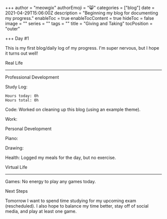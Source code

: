 +++
author = "meowgix"
authorEmoji = "😸"
categories = ["blog"]
date = 2021-04-29T15:06:00Z
description = "Beginning my blog for documenting my progress."
enableToc = true
enableTocContent = true
hideToc = false
image = ""
series = ""
tags = ""
title = "Giving and Taking"
tocPosition = "outer"

+++
Day #1

This is my first blog/daily log of my progress. I'm super nervous, but I hope it turns out well!

Real Life

***

Professional Development

Study Log:

    Hours today: 0h
    Hours total: 0h

Code:  Worked on cleaning up this blog (using an example theme).

Work:

Personal Development

Piano:

Drawing:

Health:  Logged my meals for the day, but no exercise.

Virtual Life

***

Games:  No energy to play any games today.

Next Steps

Tomorrow I want to spend time studying for my upcoming exam (rescheduled). I also hope to balance my time better, stay off of social media, and play at least one game.